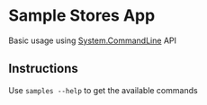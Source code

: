 # Sample Stores App

Basic usage using [System.CommandLine](https://github.com/dotnet/command-line-api) API

## Instructions

Use `samples --help` to get the available commands
